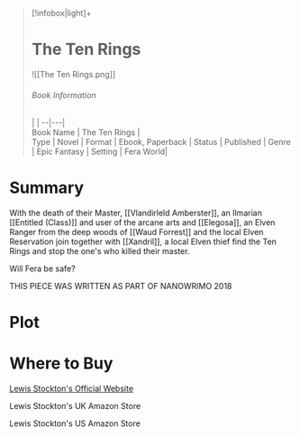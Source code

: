 > [!infobox|light]+  
> # The Ten Rings    
> ![[The Ten Rings.png]]
> ###### Book Information
>  |   |
> --|---|  
> Book Name | The Ten Rings |  
> Type | Novel |
> Format | Ebook, Paperback | 
> Status | Published | 
> Genre | Epic Fantasy | 
> Setting | Fera World| 

# Summary

With the death of their Master, [[Vlandirleld Amberster]], an Ilmarian [[Entitled (Class)]] and user of the arcane arts and [[Elegosa]], an Elven Ranger from the deep woods of [[Waud Forrest]] and the local Elven Reservation join together with [[Xandril]], a local Elven thief find the Ten Rings and stop the one's who killed their master.
 
Will Fera be safe?

THIS PIECE WAS WRITTEN AS PART OF NANOWRIMO 2018
# Plot

# Where to Buy

[Lewis Stockton's Official Website](https://www.lewisstockton.com/store)

Lewis Stockton's UK Amazon Store

Lewis Stockton's US Amazon Store